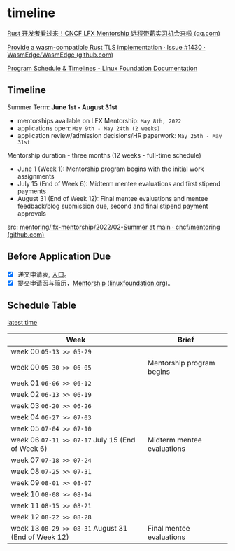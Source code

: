 # timeline

[Rust 开发者看过来！CNCF LFX Mentorship 远程带薪实习机会来啦 (qq.com)](https://mp.weixin.qq.com/s/HT_J7CMeNndOXo9RH5_5ow)

[Provide a wasm-compatible Rust TLS implementation · Issue #1430 · WasmEdge/WasmEdge (github.com)](https://github.com/WasmEdge/WasmEdge/issues/1430)

[Program Schedule & Timelines - Linux Foundation Documentation](https://docs.linuxfoundation.org/lfx/mentorship/mentorship-program-timelines)

## Timeline

Summer Term: **June 1st - August 31st**

- mentorships available on LFX Mentorship: `May 8th, 2022`
- applications open: `May 9th - May 24th (2 weeks)`
- application review/admission decisions/HR paperwork: `May 25th - May 31st`

Mentorship duration - three months (12 weeks - full-time schedule)

- June 1 (Week 1): Mentorship program begins with the initial work assignments
- July 15 (End of Week 6): Midterm mentee evaluations and first stipend payments
- August 31 (End of Week 12): Final mentee evaluations and mentee feedback/blog submission due, second and final stipend payment approvals

src: [mentoring/lfx-mentorship/2022/02-Summer at main · cncf/mentoring (github.com)](https://github.com/cncf/mentoring/tree/main/lfx-mentorship/2022/02-Summer#timeline)

## Before Application Due

- [x] 递交申请表, [入口](https://mentorship.lfx.linuxfoundation.org/project/fca1338f-5be0-41e6-a499-b44e2e722096)。
- [x] 提交申请函与简历，[Mentorship (linuxfoundation.org)](https://mentorship.lfx.linuxfoundation.org/#my-tasks)。

## Schedule Table

[latest time](https://github.com/cncf/mentoring/discussions/632#discussioncomment-2782420)

| Week                                                | Brief                      |
| --------------------------------------------------- | -------------------------- |
| week 00 `05-13 >> 05-29`                            |                            |
| week 00 `05-30 >> 06-05`                            | Mentorship program begins  |
| week 01 `06-06 >> 06-12`                            |                            |
| week 02 `06-13 >> 06-19`                            |                            |
| week 03 `06-20 >> 06-26`                            |                            |
| week 04 `06-27 >> 07-03`                            |                            |
| week 05 `07-04 >> 07-10`                            |                            |
| week 06 `07-11 >> 07-17` July 15 (End of Week 6)    | Midterm mentee evaluations |
| week 07 `07-18 >> 07-24`                            |                            |
| week 08 `07-25 >> 07-31`                            |                            |
| week 09 `08-01 >> 08-07`                            |                            |
| week 10 `08-08 >> 08-14`                            |                            |
| week 11 `08-15 >> 08-21`                            |                            |
| week 12 `08-22 >> 08-28`                            |                            |
| week 13 `08-29 >> 08-31` August 31 (End of Week 12) | Final mentee evaluations   |
